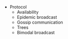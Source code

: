 * Protocol
  * Availability
  * Epidemic broadcast
  * Gossip communication
  * Trees
  * Bimodal broadcast
  

